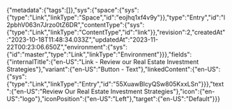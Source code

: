{"metadata":{"tags":[]},"sys":{"space":{"sys":{"type":"Link","linkType":"Space","id":"eojhq1xf4v9y"}},"type":"Entry","id":"l2pbhV063n7Jrzo0tZ6DR","contentType":{"sys":{"type":"Link","linkType":"ContentType","id":"link"}},"revision":2,"createdAt":"2023-10-18T11:48:34.033Z","updatedAt":"2023-11-22T00:23:06.650Z","environment":{"sys":{"id":"master","type":"Link","linkType":"Environment"}}},"fields":{"internalTitle":{"en-US":"Link - Review our Real Estate Investment Strategies"},"variant":{"en-US":"Button - Text"},"linkedContent":{"en-US":{"sys":{"type":"Link","linkType":"Entry","id":"55XuawBIcyQSw805KxxLSn"}}},"text":{"en-US":"Review Our Real Estate Investment Strategies"},"icon":{"en-US":"logo"},"iconPosition":{"en-US":"Left"},"target":{"en-US":"Default"}}}